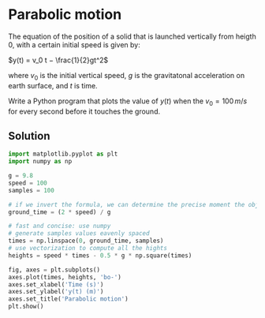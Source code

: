 # Parabolic motion

The equation of the position of a solid that is launched vertically from heigth 0, with a certain initial speed is given by:

$y(t) = v_0 t − \frac{1}{2}gt^2$

where $v_0$ is the initial vertical speed, $g$ is the gravitatonal acceleration on earth surface, and $t$ is time.

Write a Python program that plots the value of $y(t)$ when the $v_0=100\, m/s$ for every second before it touches the ground.

## Solution

```py
import matplotlib.pyplot as plt
import numpy as np

g = 9.8
speed = 100
samples = 100

# if we invert the formula, we can determine the precise moment the object touches the ground
ground_time = (2 * speed) / g

# fast and concise: use numpy
# generate samples values eavenly spaced
times = np.linspace(0, ground_time, samples)
# use vectorization to compute all the hights
heights = speed * times - 0.5 * g * np.square(times)

fig, axes = plt.subplots()
axes.plot(times, heights, 'bo-')
axes.set_xlabel('Time (s)')
axes.set_ylabel('y(t) (m)')
axes.set_title('Parabolic motion')
plt.show()
```
